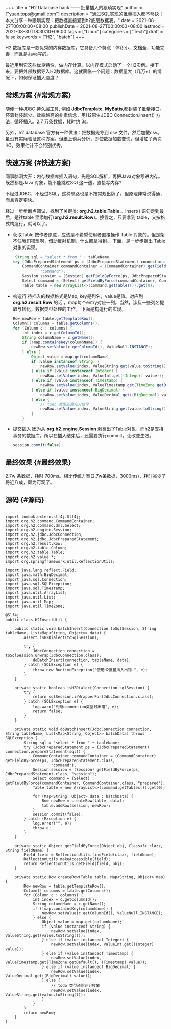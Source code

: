 +++
title = "H2 Database hack —— 批量插入的猥琐实现"
author = ["yuan.tops@gmail.com"]
description = "通过SQL实现的批量插入都不够快！本文分享一种猥琐实现：把数据直接灌到h2底层数据表。"
date = 2021-08-27T00:00:00+08:00
publishDate = 2021-08-27T00:00:00+08:00
lastmod = 2021-08-30T18:30:10+08:00
tags = ["Linux"]
categories = ["Tech"]
draft = false
keywords = ["H2", "batch"]
+++

H2 数据库是一款优秀的内存数据库，它具备几个特点：体积小，文档全，功能完善，而且是Java写的。

最近用到它这些优良特性，做内存计算。以内存模式启动了一个H2实例。接下来，要把外部数据导入H2数据库。这就面临一个问题：数据量大（几万+）的情况下，如何保证插入速度？


## 常规方案 {#常规方案}

随便一种JDBC 持久层工具, 例如 **JdbcTemplate**, **MyBatis**,都封装了批量接口。怀着封装越少、效率越高的朴素信念，用H2原生JDBC Connection.insert() 方法，循环插入。2.7 万条数据，耗时约 3s。

另外，h2 database 官方有一种做法：把数据先导到 csv 文件，然后加载csv。虽没有实际验证这种方案，但纸上谈兵分析，即使数据加载变快，但增加了两次I/O。效果估计不会特别优秀。


## 快速方案 {#快速方案}

同事脑洞大开：内存数据库插入语句，先是SQL解析，再把Java对象写进内存。既然都是Java 对象，能不能跳过SQL这一遭，直接写内存?

不经过JDBC，不经过SQL，这种思路也是不按常规出牌了。但原理非常说得通，而且肯定更快。

经过一步步断点调试，找到了关键类: **org.h2.table.Table** 。insert() 语句走到最后，是往table 里添加行(**org.h2.result.Row**)。换言之，只要拿到 table，又按格式构造行，就可以了。

-   获取Table
    按作者原意，应该是不希望使用者直接操作 Table 对象的。但是架不住我们猥琐啊，借助反射机制，什么都拿得到。
    下面，是一步步抠出 Table 对象的实现。

    ```java
     String sql = "select * from " + tableName;
    try (JdbcPreparedStatement ps = (JdbcPreparedStatement) connection.prepareStatement(sql)) {
        CommandContainer commandContainer = (CommandContainer) getFieldByForce(ps, JdbcPreparedStatement.class,
                "command");
        Session session = (Session) getFieldByForce(ps, JdbcPreparedStatement.class, "session");
        Select command = (Select) getFieldByForce(commandContainer, CommandContainer.class, "prepared");
        Table table = new ArrayList<>(command.getTables()).get(0);
    ```

-   构造行
    待插入的数据格式是Map, key是列名，value是值。对应到 **org.h2.result.Row** 的话 ，map每个entry对应一列。当然，涉及一些列名提取与转化，数据类型处理的工作。
    下面是构造行的实现。

    ```java
    Row newRow = table.getTemplateRow();
    Column[] columns = table.getColumns();
    for (Column c : columns) {
        int index = c.getColumnId();
        String columnName = c.getName();
        if (!map.containsKey(columnName)) {
            newRow.setValue(c.getColumnId(), ValueNull.INSTANCE);
        } else {
            Object value = map.get(columnName);
            if (value instanceof String) {
                newRow.setValue(index, ValueString.get(value.toString()));
            } else if (value instanceof Integer) {
                newRow.setValue(index, ValueInt.get((Integer) value));
            } else if (value instanceof Timestamp) {
                newRow.setValue(index, ValueTimestamp.get(TimeZone.getDefault(), (Timestamp) value));
            } else if (value instanceof BigDecimal) {
                newRow.setValue(index, ValueDecimal.get((BigDecimal) value));
            } else {
                // todo 类型还需充分枚举
                newRow.setValue(index, ValueString.get(value.toString()));
            }
        }
    ```

-   提交插入
    因为从 **org.h2.engine.Session** 剥离出了Table对象，而h2是支持事务的数据库，所以在插入结束后，还需要执行commit，让改变生效。

    ```java
    session.commit(false);
    ```


## 最终效果 {#最终效果}

2.7w 条数据，耗时 700ms。相比传统方案(2.7w条数据，3000ms)，耗时减少了将近八成，颇为可观了。


## 源码 {#源码}

```nil

import lombok.extern.slf4j.Slf4j;
import org.h2.command.CommandContainer;
import org.h2.command.dml.Select;
import org.h2.engine.Session;
import org.h2.jdbc.JdbcConnection;
import org.h2.jdbc.JdbcPreparedStatement;
import org.h2.result.Row;
import org.h2.table.Column;
import org.h2.table.Table;
import org.h2.value.*;
import org.springframework.util.ReflectionUtils;

import java.lang.reflect.Field;
import java.math.BigDecimal;
import java.sql.Connection;
import java.sql.SQLException;
import java.sql.Timestamp;
import java.util.ArrayList;
import java.util.List;
import java.util.Map;
import java.util.TimeZone;

@Slf4j
public class H2InsertUtil {

    public static void batchInsert(Connection toSqlSession, String tableName, List<Map<String, Object>> data) {
        assert isH2Dialect(toSqlSession);

        try {
            JdbcConnection connection = toSqlSession.unwrap(JdbcConnection.class);
            doBatchInsert(connection, tableName, data);
        } catch (SQLException e) {
            throw new RuntimeException("使用H2批量插入出错.", e);
        }
    }

    private static boolean isH2Dialect(Connection sqlSession) {
        try {
            return sqlSession.isWrapperFor(JdbcConnection.class);
        } catch (SQLException e) {
            log.warn("判断connection类型时出错", e);
            return false;
        }
    }

    private static void doBatchInsert(JdbcConnection connection, String tableName, List<Map<String, Object>> batchData) throws SQLException {
        String sql = "select * from " + tableName;
        try (JdbcPreparedStatement ps = (JdbcPreparedStatement) connection.prepareStatement(sql)) {
            CommandContainer commandContainer = (CommandContainer) getFieldByForce(ps, JdbcPreparedStatement.class,
                    "command");
            Session session = (Session) getFieldByForce(ps, JdbcPreparedStatement.class, "session");
            Select command = (Select) getFieldByForce(commandContainer, CommandContainer.class, "prepared");
            Table table = new ArrayList<>(command.getTables()).get(0);

            for (Map<String, Object> data : batchData) {
                Row newRow = createRow(table, data);
                table.addRow(session, newRow);
            }
            session.commit(false);
        } catch (Exception e) {
            log.error("", e);
            throw e;
        }
    }

    private static Object getFieldByForce(Object obj, Class<?> clazz, String fieldName) {
        Field field = ReflectionUtils.findField(clazz, fieldName);
        ReflectionUtils.makeAccessible(field);
        return ReflectionUtils.getField(field, obj);
    }

    private static Row createRow(Table table, Map<String, Object> map) {
        Row newRow = table.getTemplateRow();
        Column[] columns = table.getColumns();
        for (Column c : columns) {
            int index = c.getColumnId();
            String columnName = c.getName();
            if (!map.containsKey(columnName)) {
                newRow.setValue(c.getColumnId(), ValueNull.INSTANCE);
            } else {
                Object value = map.get(columnName);
                if (value instanceof String) {
                    newRow.setValue(index, ValueString.get(value.toString()));
                } else if (value instanceof Integer) {
                    newRow.setValue(index, ValueInt.get((Integer) value));
                } else if (value instanceof Timestamp) {
                    newRow.setValue(index, ValueTimestamp.get(TimeZone.getDefault(), (Timestamp) value));
                } else if (value instanceof BigDecimal) {
                    newRow.setValue(index, ValueDecimal.get((BigDecimal) value));
                } else {
                    // todo 类型还需充分枚举
                    newRow.setValue(index, ValueString.get(value.toString()));
                }
            }
        }
        return newRow;
    }
}
```
